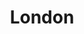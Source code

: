 ---
title:			"London"
post_path:	2017-11-12-london
date_start:	2017/11/12
date_end:		2017/11/19
lat:        51.5286
lon:        -0.2417
metadata:
  - year: 2017
  - cities:
      - London
  - countries:
      - England
  - continents:
      - Europe
  - regions:
      - Europe
photos:
  - ext:		01.jpg
    class:	horizontal
---